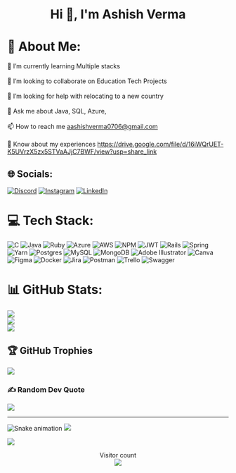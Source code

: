 <h1 align="center">Hi 👋, I'm Ashish Verma</h1>

# 💫 About Me:
🌱 I’m currently learning Multiple stacks<br><br>👯 I’m looking to collaborate on Education Tech Projects<br><br>🤝 I’m looking for help with relocating to a new country<br><br>💬 Ask me about Java, SQL, Azure, <br><br>📫 How to reach me aashishverma0706@gmail.com<br><br>📄 Know about my experiences https://drive.google.com/file/d/16iWQrUET-K5UVrzX5zx5STVaAJjC7BWF/view?usp=share_link


## 🌐 Socials:
[![Discord](https://img.shields.io/badge/Discord-%237289DA.svg?logo=discord&logoColor=white)](https://discord.gg/#6771) [![Instagram](https://img.shields.io/badge/Instagram-%23E4405F.svg?logo=Instagram&logoColor=white)](https://instagram.com/aashish_verma.06) [![LinkedIn](https://img.shields.io/badge/LinkedIn-%230077B5.svg?logo=linkedin&logoColor=white)](https://linkedin.com/in/aashish0610) 

# 💻 Tech Stack:
![C](https://img.shields.io/badge/c-%2300599C.svg?style=flat&logo=c&logoColor=white) ![Java](https://img.shields.io/badge/java-%23ED8B00.svg?style=flat&logo=java&logoColor=white) ![Ruby](https://img.shields.io/badge/ruby-%23CC342D.svg?style=flat&logo=ruby&logoColor=white) ![Azure](https://img.shields.io/badge/azure-%230072C6.svg?style=flat&logo=azure-devops&logoColor=white) ![AWS](https://img.shields.io/badge/AWS-%23FF9900.svg?style=flat&logo=amazon-aws&logoColor=white) ![NPM](https://img.shields.io/badge/NPM-%23000000.svg?style=flat&logo=npm&logoColor=white) ![JWT](https://img.shields.io/badge/JWT-black?style=flat&logo=JSON%20web%20tokens) ![Rails](https://img.shields.io/badge/rails-%23CC0000.svg?style=flat&logo=ruby-on-rails&logoColor=white) ![Spring](https://img.shields.io/badge/spring-%236DB33F.svg?style=flat&logo=spring&logoColor=white) ![Yarn](https://img.shields.io/badge/yarn-%232C8EBB.svg?style=flat&logo=yarn&logoColor=white) ![Postgres](https://img.shields.io/badge/postgres-%23316192.svg?style=flat&logo=postgresql&logoColor=white) ![MySQL](https://img.shields.io/badge/mysql-%2300f.svg?style=flat&logo=mysql&logoColor=white) ![MongoDB](https://img.shields.io/badge/MongoDB-%234ea94b.svg?style=flat&logo=mongodb&logoColor=white) ![Adobe Illustrator](https://img.shields.io/badge/adobeillustrator-%23FF9A00.svg?style=flat&logo=adobeillustrator&logoColor=white) ![Canva](https://img.shields.io/badge/Canva-%2300C4CC.svg?style=flat&logo=Canva&logoColor=white) 	![Figma](https://img.shields.io/badge/figma-%23F24E1E.svg?style=flat&logo=figma&logoColor=white) ![Docker](https://img.shields.io/badge/docker-%230db7ed.svg?style=flat&logo=docker&logoColor=white) ![Jira](https://img.shields.io/badge/jira-%230A0FFF.svg?style=flat&logo=jira&logoColor=white) ![Postman](https://img.shields.io/badge/Postman-FF6C37?style=flat&logo=postman&logoColor=white) ![Trello](https://img.shields.io/badge/Trello-%23026AA7.svg?style=flat&logo=Trello&logoColor=white) ![Swagger](https://img.shields.io/badge/-Swagger-%23Clojure?style=flat&logo=swagger&logoColor=white)
# 📊 GitHub Stats:
![](https://github-readme-stats.vercel.app/api?username=AashishVerma07&theme=dark&hide_border=false&include_all_commits=true&count_private=true)<br/>
![](https://github-readme-streak-stats.herokuapp.com/?user=AashishVerma07&theme=dark&hide_border=false)<br/>
![](https://github-readme-stats.vercel.app/api/top-langs/?username=AashishVerma07&theme=dark&hide_border=false&include_all_commits=true&count_private=true&layout=compact)

## 🏆 GitHub Trophies
![](https://github-profile-trophy.vercel.app/?username=AashishVerma07&theme=darkhub&no-frame=true&no-bg=false&margin-w=4)

### ✍️ Random Dev Quote
![](https://quotes-github-readme.vercel.app/api?type=vetical&theme=radical)

---

![Snake animation](https://github.com/AashishVerma07/AashishVerma07/blob/output/github-contribution-grid-snake.svg)
[![](https://visitcount.itsvg.in/api?id=AashishVerma07&icon=4&color=2)](https://visitcount.itsvg.in)

<!-- Proudly created with GPRM ( https://gprm.itsvg.in ) -->

<a href=#><img src="contributions.svg"></a>

<p align="center"> 
  Visitor count<br>
  <img src="https://profile-counter.glitch.me/Aashishverma07/count.svg" />
</p>
